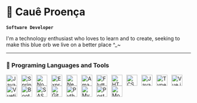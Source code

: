 # 🪼 Cauê Proença

**`Software Developer`**

I'm a technology enthusiast who loves to learn and to create, seeking to make this blue orb we live on a better place ^_~


---

### 🪸 Programing Languages and Tools

<img 
    align="left" 
    alt="Java"
    title="Java" 
    width="30px" 
    style="padding-right: 8px"
    src="https://cdn.jsdelivr.net/gh/devicons/devicon@latest/icons/java/java-original.svg" />
<img
    align="left" 
    alt="Spring"
    title="Spring" 
    width="30px" 
    style="padding-right: 8px"
     src="https://cdn.jsdelivr.net/gh/devicons/devicon@latest/icons/spring/spring-original.svg" />
<img
    align="left" 
    alt="Node.js"
    title="Node.js" 
    width="30px" 
    style="padding-right: 8px"
    src="https://cdn.jsdelivr.net/gh/devicons/devicon@latest/icons/nodejs/nodejs-original.svg" />
<img
    align="left" 
    alt="Express"
    title="Express" 
    width="30px" 
    style="padding-right: 8px"
    src="https://cdn.jsdelivr.net/gh/devicons/devicon@latest/icons/express/express-original.svg" />
<img
    align="left" 
    alt="NestJS"
    title="NestJS" 
    width="30px" 
    style="padding-right: 8px"
    src="https://cdn.jsdelivr.net/gh/devicons/devicon@latest/icons/nestjs/nestjs-original.svg" />
<img
    align="left" 
    alt="Amazon Web Services"
    title="Amazon Web Services" 
    width="30px" 
    style="padding-right: 8px"
    src="https://cdn.jsdelivr.net/gh/devicons/devicon@latest/icons/amazonwebservices/amazonwebservices-original-wordmark.svg" />
<img
    align="left" 
    alt="Flutter"
    title="Flutter" 
    width="30px" 
    style="padding-right: 8px"
    src="https://cdn.jsdelivr.net/gh/devicons/devicon@latest/icons/flutter/flutter-original.svg" />
<img 
    align="left" 
    alt="HTML"
    title="HTML" 
    width="30px" 
    style="padding-right: 8px" 
    src="https://cdn.jsdelivr.net/gh/devicons/devicon@latest/icons/html5/html5-original.svg" 
/>
<img 
    align="left" 
    alt="CSS" 
    title="CSS"
    width="30px" 
    style="padding-right: 8px" 
    src="https://cdn.jsdelivr.net/gh/devicons/devicon@latest/icons/css3/css3-original.svg" 
/>
<img 
    align="left" 
    alt="JavaScript" 
    title="JavaScript"
    width="30px" 
    style="padding-right: 8px" 
    src="https://cdn.jsdelivr.net/gh/devicons/devicon@latest/icons/javascript/javascript-original.svg" 
/>
<img 
    align="left" 
    alt="TypeScript"
    title="TypeScript" 
    width="30px" 
    style="padding-right: 8px" 
    src="https://cdn.jsdelivr.net/gh/devicons/devicon@latest/icons/typescript/typescript-original.svg" 
/>
<img 
    align="left" 
    alt="Vue.js" 
    title="Vue.js"
    width="30px" 
    style="padding-right: 8px" 
    src="https://cdn.jsdelivr.net/gh/devicons/devicon@latest/icons/vuejs/vuejs-original.svg" 
/>
<img
    align="left" 
    alt="Vuetify" 
    title="Vuetify"
    width="30px" 
    style="padding-right: 8px"
    src="https://cdn.jsdelivr.net/gh/devicons/devicon@latest/icons/vuetify/vuetify-original.svg" />
<img 
    align="left" 
    alt="Bootstrap"
    title="Bootstrap" 
    width="30px" 
    style="padding-right: 8px" 
    src="https://cdn.jsdelivr.net/gh/devicons/devicon@latest/icons/bootstrap/bootstrap-original.svg" 
/>
<img 
    align="left" 
    alt="SASS" 
    title="SASS"
    width="30px" 
    style="padding-right: 8px" 
    src="https://cdn.jsdelivr.net/gh/devicons/devicon@latest/icons/sass/sass-original.svg" 
/>
<img 
    align="left" 
    alt="Git" 
    title="Git"
    width="30px" 
    style="padding-right: 8px" 
    src="https://cdn.jsdelivr.net/gh/devicons/devicon@latest/icons/git/git-original.svg" 
/>
<img 
    align="left" 
    alt="Python" 
    title="Python"
    width="30px" 
    style="padding-right: 8px" 
    src="https://cdn.jsdelivr.net/gh/devicons/devicon@latest/icons/python/python-original.svg" 
/>
<img
    align="left" 
    alt="MySQL" 
    title="MySQL"
    width="30px" 
    style="padding-right: 8px"
    src="https://cdn.jsdelivr.net/gh/devicons/devicon@latest/icons/mysql/mysql-original.svg" />
<img
    align="left" 
    alt="PostgreSQL" 
    title="PostgreSQL"
    width="30px" 
    style="padding-right: 8px"
    src="https://cdn.jsdelivr.net/gh/devicons/devicon@latest/icons/postgresql/postgresql-original.svg" />
<img
    align="left" 
    alt="MongoDB" 
    title="MongoDB"
    width="30px" 
    style="padding-right: 8px"
    src="https://cdn.jsdelivr.net/gh/devicons/devicon@latest/icons/mongodb/mongodb-original.svg" />

 <!-- <div style="height: 35px"></div>  

<br/>
<br/>

### 📊 Stats

<p>
  <img 
    align="left" 
    alt="GitHub Stats" 
    height="200" 
    style="padding-right: 10px;" 
    src="https://github-readme-stats.vercel.app/api?username=Caueap&show_icons=true&theme=tokyonight&include_all_commits=true" 
  />

<img 
      align="left" 
      alt="GitHub Stats" 
      height="200" 
      src="https://github-readme-stats.vercel.app/api/top-langs/?username=Caueap&theme=tokyonight&layout=compact&langs_count=9" 
  />

</p> -->
